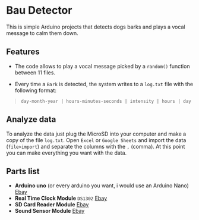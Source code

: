 # Bau Detector
This is simple Arduino projects that detects dogs barks and plays a vocal message to calm them down.
## Features

 - The code allows to play a vocal message picked by a `random()`
   function between 11 files.
   
 - Every time a `Bark` is detected, the system writes to a `log.txt` file with the following format:

> `day-month-year | hours-minutes-seconds | intensity | hours | day`
## Analyze data
To analyze the data just plug the MicroSD into your computer and make a copy of the file `log.txt`.
Open `Excel` or `Google Sheets` and import the data (`file>import`) and separate the columns with the `,` (comma).
At this point you can make everything you want with the data.

## Parts list

 - **Arduino uno** (or every arduino you want, i would use an Arduino Nano) [Ebay](https://www.ebay.it/itm/331535576930?hash=item4d310f6f62:g:W8oAAOSwnbZYDgl1)
 - **Real Time Clock Module** `DS1302` [Ebay](https://www.ebay.it/itm/173861088473?hash=item287aedacd9:g:PgcAAOSw5CZcpGjj) 
 - **SD Card Reader Module** [Ebay](https://www.ebay.it/itm/111773200314?ssPageName=STRK:MEBIDX:IT&_trksid=p2060353.m2749.l2648)
 - **Sound Sensor Module** [Ebay](https://www.ebay.it/itm/111662632326?ssPageName=STRK:MEBIDX:IT&_trksid=p2060353.m2749.l2648)
